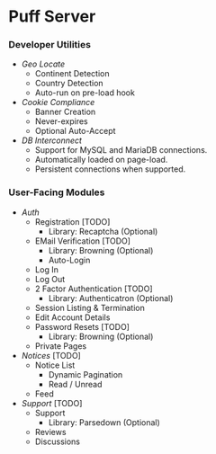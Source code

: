 # Puff Server

### Developer Utilities

- _Geo Locate_
	- Continent Detection
	- Country Detection
	- Auto-run on pre-load hook
- _Cookie Compliance_
	- Banner Creation
	- Never-expires
	- Optional Auto-Accept
- _DB Interconnect_
	- Support for MySQL and MariaDB connections.
	- Automatically loaded on page-load.
	- Persistent connections when supported.

### User-Facing Modules

- _Auth_
	- Registration [TODO]
		- Library: Recaptcha (Optional)
	- EMail Verification [TODO]
		 - Library: Browning (Optional)
		- Auto-Login
	- Log In
	- Log Out
	- 2 Factor Authentication [TODO]
		 - Library: Authenticatron (Optional)
	- Session Listing & Termination
	- Edit Account Details
	- Password Resets [TODO]
		 - Library: Browning (Optional)
	- Private Pages
- _Notices_ [TODO]
	- Notice List
		- Dynamic Pagination
		- Read / Unread
	- Feed
- _Support_ [TODO]
	- Support
		- Library: Parsedown (Optional)
	- Reviews
	- Discussions
